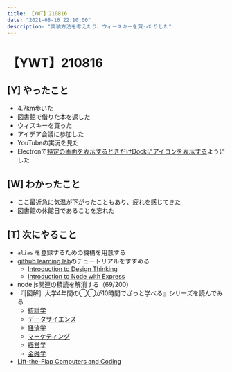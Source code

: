 ```yaml
---
title: 【YWT】210816
date: "2021-08-16 22:10:00"
description: "実装方法を考えたり、ウィースキーを買ったりした"
---
```


# 【YWT】210816

## [Y] やったこと

- 4.7km歩いた
- 図書館で借りた本を返した
- ウィスキーを買った
- アイデア会議に参加した
- YouTubeの実況を見た
- Electronで[特定の画面を表示するときだけDockにアイコンを表示する](https://github.com/LeeDDHH/alias-agent/commit/5fb906d85b068a470dd1205ac70a90907a91e1c4)ようにした

## [W] わかったこと

- ここ最近急に気温が下がったこともあり、疲れを感じてきた
- 図書館の休館日であることを忘れた

## [T] 次にやること

- `alias` を登録するための機構を用意する
- [github learning lab](https://lab.github.com/githubtraining)のチュートリアルをすすめる
  - [Introduction to Design Thinking](https://lab.github.com/githubtraining/introduction-to-design-thinking)
  - [Introduction to Node with Express](https://lab.github.com/everydeveloper/introduction-to-node-with-express)
- node.js関連の積読を解消する（69/200）
- 『［図解］大学4年間の◯◯が10時間でざっと学べる』シリーズを読んでみる
  - [統計学](https://www.amazon.co.jp/dp/B07PXB4NN9)
  - [データサイエンス](https://www.amazon.co.jp/dp/B07XNW3TQM)
  - [経済学](https://www.amazon.co.jp/dp/B01KNLFHH6)
  - [マーケティング](https://www.amazon.co.jp/dp/B07BNC2SV3)
  - [経営学](https://www.amazon.co.jp/dp/B071SKDF3L)
  - [金融学](https://www.amazon.co.jp/dp/B07BB6Z7FW)
- [Lift-the-Flap Computers and Coding](https://www.amazon.co.jp/dp/1409591514)

